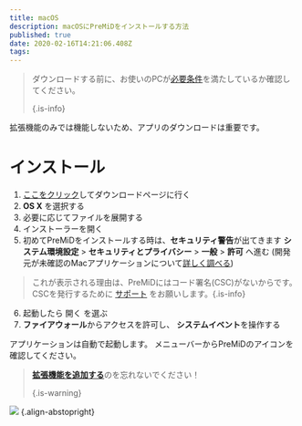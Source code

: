 ```yaml
---
title: macOS
description: macOSにPreMiDをインストールする方法
published: true
date: 2020-02-16T14:21:06.408Z
tags: 
---
```


> ダウンロードする前に、お使いのPCが[必要条件](/install/requirements)を満たしているか確認してください。 
> 
> {.is-info}

拡張機能のみでは機能しないため、アプリのダウンロードは重要です。

# インストール
1. [ここをクリック](https://premid.app/downloads)してダウンロードページに行く
2. **OS X** を選択する
3. 必要に応じてファイルを展開する
4. インストーラーを開く
5. 初めてPreMiDをインストールする時は、**セキュリティ警告**が出てきます **システム環境設定** > **セキュリティとプライバシー** > **一般** > **許可** へ進む (開発元が未確認のMacアプリケーションについて[詳しく調べる](https://support.apple.com/ja-jp/guide/mac-help/mh40616/mac))
> これが表示される理由は、PreMiDにはコード署名(CSC)がないからです。 CSCを発行するために [サポート](https://www.patreon.com/Timeraa) をお願いします。{.is-info}
6. 起動したら 開く を選ぶ
7. **ファイアウォール**からアクセスを許可し、 **システムイベント**を操作する

アプリケーションは自動で起動します。 メニューバーからPreMiDのアイコンを確認してください。

> [**拡張機能を追加する**](/install)のを忘れないでください！ 
> 
> {.is-warning}

![](https://img.icons8.com/color/2x/mac-logo.png) {.align-abstopright}